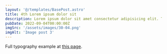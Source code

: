 ```yaml
---
layout: '@/templates/BasePost.astro'
title: 4th Lorem ipsum dolor sit
description: Lorem ipsum dolor sit amet consectetur adipisicing elit. Tenetur vero esse non molestias eos excepturi.
pubDate: 2022-09-04T00:00:00Z
imgSrc: '/assets/images/30-04.png'
imgAlt: 'Image post 3'
---
```


Full typography example at [this page](./sixth-post).
